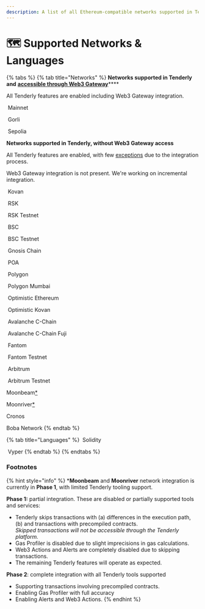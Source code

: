 ```yaml
---
description: A list of all Ethereum-compatible networks supported in Tenderly
---
```


# 🗺 Supported Networks & Languages

{% tabs %}
{% tab title="Networks" %}
**Networks supported in Tenderly and** [**accessible through Web3 Gateway**](http://blog.tenderly.co/how-to-deploy-smart-contracts-with-hardhat-and-tenderly/)****

All Tenderly features are enabled including Web3 Gateway integration.

<img src=".gitbook/assets/image (80) (1) (1) (1) (1).png" alt="" data-size="line"> Mainnet

<img src=".gitbook/assets/image (74) (1) (1) (1) (1).png" alt="" data-size="line"> Gorli

<img src=".gitbook/assets/image (102).png" alt="" data-size="line"> Sepolia



**Networks supported in Tenderly, without Web3 Gateway access**

All Tenderly features are enabled, with few [exceptions](supported-networks-and-languages.md#footnotes) due to the integration process.

Web3 Gateway integration is not present. We're working on incremental integration.

<img src=".gitbook/assets/image (85) (1) (1) (1).png" alt="" data-size="line"> Kovan

<img src=".gitbook/assets/image (83) (1) (1) (1).png" alt="" data-size="line"> RSK

<img src=".gitbook/assets/image (71).png" alt="" data-size="line"> RSK Testnet

<img src=".gitbook/assets/image (82) (1) (1) (1).png" alt="" data-size="line"> BSC

<img src=".gitbook/assets/image (76) (1) (1) (1).png" alt="" data-size="line"> BSC Testnet

<img src=".gitbook/assets/image (3) (2).png" alt="" data-size="line"> Gnosis Chain

<img src=".gitbook/assets/image (86) (1) (1) (1).png" alt="" data-size="line"> POA

<img src=".gitbook/assets/image (69) (1) (1).png" alt="" data-size="line"> Polygon

<img src=".gitbook/assets/image (70) (1).png" alt="" data-size="line"> Polygon Mumbai

<img src=".gitbook/assets/image (87) (1) (1) (1) (1).png" alt="" data-size="line"> Optimistic Ethereum

<img src=".gitbook/assets/image (72).png" alt="" data-size="line"> Optimistic Kovan

<img src=".gitbook/assets/image (81) (1) (1).png" alt="" data-size="line"> Avalanche C-Chain

<img src=".gitbook/assets/image (79) (1) (1).png" alt="" data-size="line"> Avalanche C-Chain Fuji

<img src=".gitbook/assets/image (77) (1) (1).png" alt="" data-size="line"> Fantom

<img src=".gitbook/assets/image (78) (1) (1).png" alt="" data-size="line"> Fantom Testnet

<img src=".gitbook/assets/image (93) (1) (1).png" alt="" data-size="line"> Arbitrum

<img src=".gitbook/assets/image (84).png" alt="" data-size="line"> Arbitrum Testnet

&#x20;<img src=".gitbook/assets/Moonbeam.svg" alt="" data-size="line">Moonbeam[\*](supported-networks-and-languages.md#footnotes)

&#x20;<img src=".gitbook/assets/Moonriver (1).svg" alt="" data-size="line">Moonriver[\*](supported-networks-and-languages.md#footnotes)

&#x20;<img src=".gitbook/assets/Cronos.svg" alt="" data-size="line">Cronos

<img src=".gitbook/assets/Boba.svg" alt="" data-size="line">Boba Network
{% endtab %}

{% tab title="Languages" %}
<img src=".gitbook/assets/logo (1).svg" alt="" data-size="line"> Solidity

<img src=".gitbook/assets/vyper-logo-square.png" alt="" data-size="line"> Vyper
{% endtab %}
{% endtabs %}

### Footnotes&#x20;

{% hint style="info" %}
\***Moonbeam** and **Moonriver** network integration is currently in **Phase 1**, with limited Tenderly tooling support.

**Phase 1:** partial integration. These are disabled or partially supported tools and services:

* Tenderly skips transactions with (a) differences in the execution path, (b) and transactions with precompiled contracts. \
  _Skipped transactions will not be accessible through the Tenderly platform._
* Gas Profiler is disabled due to slight imprecisions in gas calculations.
* Web3 Actions and Alerts are completely disabled due to skipping transactions.
* The remaining Tenderly features will operate as expected.

**Phase 2**: complete integration with all Tenderly tools supported

* Supporting transactions involving precompiled contracts.
* Enabling Gas Profiler with full accuracy
* Enabling Alerts and Web3 Actions.
{% endhint %}
